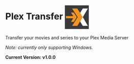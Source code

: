 # Plex Transfer <img src="images/logo.png" align="center" width="75">

Transfer your movies and series to your Plex Media Server

*Note: currently only supporting Windows.*

**Current Version: v1.0.0**

